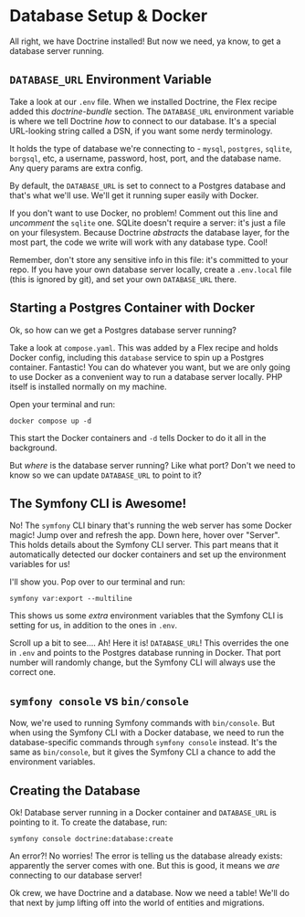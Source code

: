 # Database Setup & Docker

All right, we have Doctrine installed! But now we need, ya know, to get a database
server running.

## `DATABASE_URL` Environment Variable

Take a look at our `.env` file. When we installed Doctrine,
the Flex recipe added this *doctrine-bundle* section. The 
`DATABASE_URL` environment variable is where we tell Doctrine *how* to connect to our database.
It's a special URL-looking string called a DSN, if you want some nerdy terminology.

It holds the type of database we're connecting to -
`mysql`, `postgres`, `sqlite`, `borgsql`, etc, a username, password, host, port, and the database name.
Any query params are extra config.

By default, the `DATABASE_URL` is set to connect to a Postgres database and that's
what we'll use. We'll get it running super easily with Docker.

If you don't want to use Docker, no problem! Comment out this line and *uncomment* the
`sqlite` one. SQLite doesn't require a server: it's 
just a file on your filesystem. Because Doctrine *abstracts* the database layer,
for the most part, the code we write will work with any database type. Cool!

Remember, don't store any sensitive info in this file: it's committed to
your repo. If you have your own database server locally, create a `.env.local`
file (this is ignored by git), and set your own `DATABASE_URL` there.

## Starting a Postgres Container with Docker

Ok, so how can we get a Postgres database server running?

Take a look at `compose.yaml`. This was added by a Flex recipe and holds 
Docker config, including this `database` service to spin up a Postgres container.
Fantastic! You can do whatever you want, but we are only going to use Docker
as a convenient way to run a database server locally. PHP itself is installed 
normally on my machine.

Open your terminal and run:

```terminal
docker compose up -d
```

This start the Docker containers and `-d` tells Docker to do it all in the background.

But *where* is the database server running? Like what port? Don't we need to know
so we can update `DATABASE_URL` to point to it?

## The Symfony CLI is Awesome!

No! The `symfony` CLI binary that's running the web server has some Docker magic!
Jump over and refresh the app. Down here, hover over "Server". This holds
details about the Symfony CLI server. This part means that it automatically detected our
docker containers and set up the environment variables for us!

I'll show you. Pop over to our terminal and run:

```terminal
symfony var:export --multiline
```

This shows us some *extra* environment variables that the Symfony CLI is setting for us,
in addition to the ones in `.env`. 
 
Scroll up a bit to see.... Ah! Here it is! `DATABASE_URL`! This overrides 
the one in `.env` and points to the Postgres database running in Docker.
That port number will randomly change, but the Symfony CLI will always
use the correct one.

## `symfony console` vs `bin/console`

Now, we're used to running Symfony commands with `bin/console`. But when using the
Symfony CLI with a Docker database, we need to run the database-specific commands through
`symfony console` instead. It's the same as `bin/console`, but it gives the
Symfony CLI a chance to add the environment variables.

## Creating the Database

Ok! Database server running in a Docker container and `DATABASE_URL` is pointing to it.
To create the database, run:

```terminal
symfony console doctrine:database:create
```

An error?! No worries! The error is telling us the database already exists: apparently
the server comes with one. But this is good,
it means we *are* connecting to our database server!

Ok crew, we have Doctrine and a database. Now we need a table! We'll do that next
by jump lifting off into the world of entities and migrations.
